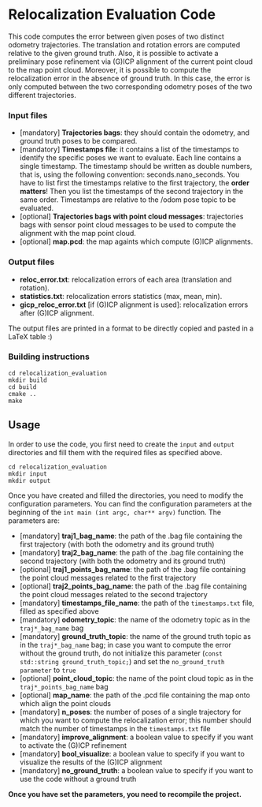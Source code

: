 # Relocalization Evaluation Code
This code computes the error between given poses of two distinct odometry trajectories. The translation and rotation errors are computed relative to the given ground truth. Also, it is possible to activate a preliminary pose refinement via (G)ICP alignment of the current point cloud to the map point cloud. Moreover, it is possible to compute the relocalization error in the absence of ground truth. In this case, the error is only computed between the two corresponding odometry poses of the two different trajectories.

### Input files
- [mandatory] **Trajectories bags**: they should contain the odometry, and ground truth poses to be compared.
- [mandatory] **Timestamps file**: it contains a list of the timestamps to identify the specific poses we want to evaluate. Each line contains a single timestamp. The timestamp should be written as double numbers, that is, using the following convention: seconds.nano_seconds. You have to list first the timestamps relative to the first trajectory, the **order matters**! Then you list the timestamps of the second trajectory in the same order. Timestamps are relative to the /odom pose topic to be evaluated.
- [optional] **Trajectories bags with point cloud messages**: trajectories bags with sensor point cloud messages to be used to compute the alignment with the map point cloud.
- [optional] **map.pcd**: the map againts which compute (G)ICP alignments.

### Output files
- **reloc_error.txt**: relocalization errors of each area (translation and rotation).
- **statistics.txt**: relocalization errors statistics (max, mean, min).
- **gicp_reloc_error.txt** [if (G)ICP alignment is used]: relocalization errors after (G)ICP alignment.

The output files are printed in a format to be directly copied and pasted in a LaTeX table :)

### Building instructions
```
cd relocalization_evaluation
mkdir build
cd build
cmake ..
make
```
## Usage
In order to use the code, you first need to create the ```input``` and ```output``` directories and fill them with the required files as specified above.
```
cd relocalization_evaluation
mkdir input
mkdir output
```
Once you have created and filled the directories, you need to modify the configuration parameters. You can find the configuration parameters at the beginning of the ```int main (int argc, char** argv)``` function. The parameters are:
- [mandatory] **traj1_bag_name**: the path of the .bag file containing the first trajectory (with both the odometry and its ground truth)
- [mandatory] **traj2_bag_name**: the path of the .bag file containing the second trajectory (with both the odometry and its ground truth)
- [optional] **traj1_points_bag_name**: the path of the .bag file containing the point cloud messages related to the first trajectory
- [optional] **traj2_points_bag_name**: the path of the .bag file containing the point cloud messages related to the second trajectory
- [mandatory] **timestamps_file_name**: the path of the ```timestamps.txt``` file, filled as specified above
- [mandatory] **odometry_topic**: the name of the odometry topic as in the ```traj*_bag_name``` bag
- [mandatory] **ground_truth_topic**: the name of the ground truth topic as in the ```traj*_bag_name``` bag; in case you want to compute the error without the ground truth, do not initialize this parameter (```const std::string ground_truth_topic;```) and set the ```no_ground_truth parameter``` to ```true```
- [optional] **point_cloud_topic**: the name of the point cloud topic as in the ```traj*_points_bag_name``` bag
- [optional] **map_name**: the path of the .pcd file containing the map onto which align the point clouds
- [mandatory] **n_poses**: the number of poses of a single trajectory for which you want to compute the relocalization error; this number should match the number of timestamps in the ```timestamps.txt``` file 
- [mandatory] **improve_alignment**: a boolean value to specify if you want to activate the (G)ICP refinement
- [mandatory] **bool_visualize**: a boolean value to specify if you want to visualize the results of the (G)ICP alignment
- [mandatory] **no_ground_truth**: a boolean value to specify if you want to use the code without a ground truth

**Once you have set the parameters, you need to recompile the project.**
